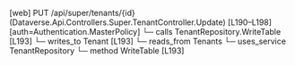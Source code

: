 [web] PUT /api/super/tenants/{id}  (Dataverse.Api.Controllers.Super.TenantController.Update)  [L190–L198] [auth=Authentication.MasterPolicy]
  └─ calls TenantRepository.WriteTable [L193]
  └─ writes_to Tenant [L193]
    └─ reads_from Tenants
  └─ uses_service TenantRepository
    └─ method WriteTable [L193]

